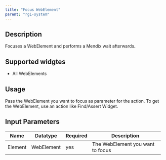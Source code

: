 ```yaml
---
title: "Focus WebElement"
parent: "rg1-system"
---
```


## Description

Focuses a WebElement and performs a Mendix wait afterwards.

## Supported widgtes

 + All WebElements

## Usage

Pass the WebElement you want to focus as parameter for the action. To get the WebElement, use an action like Find/Assert Widget.

## Input Parameters

Name | Datatype | Required | Description
--- | --- | --- | ---
Element | WebElement | yes | The WebElement you want to focus
